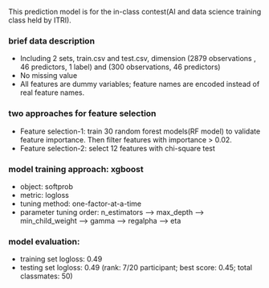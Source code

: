 This prediction model is for the in-class contest(AI and data science training class held by ITRI).

### brief data description
- Including 2 sets, train.csv and test.csv, dimension (2879 observations , 46 predictors, 1 label) and (300 observations, 46 predictors)
- No missing value
- All features are dummy variables; feature names are encoded instead of real feature names.

### two approaches for feature selection
- Feature selection-1: train 30 random forest models(RF model) to validate feature importance. Then filter features with importance > 0.02.
- Feature selection-2: select 12 features with chi-square test

### model training approach: xgboost
- object: softprob
- metric: logloss
- tuning method: one-factor-at-a-time
- parameter tuning order: n_estimators --> max_depth --> min_child_weight --> gamma --> regalpha --> eta

### model evaluation:
- training set logloss: 0.49
- testing set logloss: 0.49 (rank: 7/20 participant; best score: 0.45; total classmates: 50)
